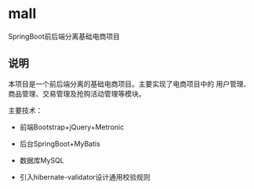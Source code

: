 # mall
SpringBoot前后端分离基础电商项目

## 说明

本项目是一个前后端分离的基础电商项目。主要实现了电商项目中的 用户管理、商品管理、交易管理及抢购活动管理等模块。

主要技术：

- 前端Bootstrap+jQuery+Metronic

- 后台SpringBoot+MyBatis

- 数据库MySQL

- 引入hibernate-validator设计通用校验规则